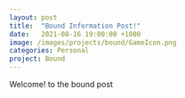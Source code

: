 ```yaml
---
layout: post
title:  "Bound Information Post!"
date:   2021-08-16 19:00:00 +1000
image: /images/projects/bound/GameIcon.png
categories: Personal
project: Bound
---
```

Welcome! to the bound post
